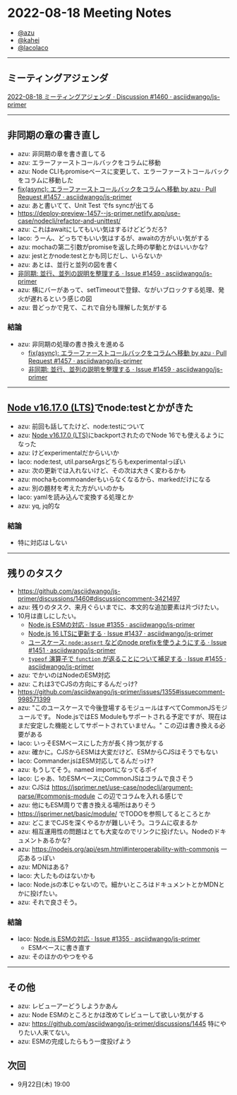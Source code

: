 # 2022-08-18 Meeting Notes

- [@azu](https://github.com/azu)
- [@kahei](https://github.com/kahei)
- [@lacolaco](https://github.com/lacolaco)

----

## ミーティングアジェンダ

[2022-08-18 ミーティングアジェンダ · Discussion #1460 · asciidwango/js-primer](https://github.com/asciidwango/js-primer/discussions/1460)

----

## 非同期の章の書き直し

- azu: 非同期の章を書き直してる
- azu: エラーファーストコールバックをコラムに移動
- azu: Node CLIもpromiseベースに変更して、エラーファーストコールバックをコラムに移動した
- [fix(async): エラーファーストコールバックをコラムへ移動 by azu · Pull Request #1457 · asciidwango/js-primer](https://github.com/asciidwango/js-primer/pull/1457)
- azu: あと書いてて、Unit Test でfs syncが出てる
- https://deploy-preview-1457--js-primer.netlify.app/use-case/nodecli/refactor-and-unittest/
- azu: これはawaitにしてもいい気はするけどどうだろ?
- laco: うーん、どっちでもいい気はするが、awaitの方がいい気がする
- azu: mochaの第二引数がpromiseを返した時の挙動とかはいいかな?
- azu: jestとかnode:testとかも同じだし、いらないか
- azu: あとは、並行と並列の図を書く
- [非同期: 並行、並列の説明を整理する · Issue #1459 · asciidwango/js-primer](https://github.com/asciidwango/js-primer/issues/1459)
- azu: 横にバーがあって、setTimeoutで登録、ながいブロックする処理、発火が遅れるという感じの図
- azu: 昔どっかで見て、これで自分も理解した気がする


### 結論

- azu: 非同期の処理の書き換えを進める
  - [fix(async): エラーファーストコールバックをコラムへ移動 by azu · Pull Request #1457 · asciidwango/js-primer](https://github.com/asciidwango/js-primer/pull/1457)
  - [非同期: 並行、並列の説明を整理する · Issue #1459 · asciidwango/js-primer](https://github.com/asciidwango/js-primer/issues/1459)

----

## [Node v16.17.0 (LTS)](https://nodejs.org/en/blog/release/v16.17.0/)でnode:testとかがきた

- azu: 前回も話してたけど、node:testについて
- azu: [Node v16.17.0 (LTS)](https://nodejs.org/en/blog/release/v16.17.0/)にbackportされたのでNode 16でも使えるようになった
- azu: けどexperimentalだからいいか
- laco: node:test, util.parseArgsどちらもexperimentalっぽい
- azu: 次の更新では入れないけど、その次は大きく変わるかも
- azu: mochaもcommoanderもいらなくなるから、markedだけになる
- azu: 別の題材を考えた方がいいのかも
- laco: yamlを読み込んで変換する処理とか
- azu: yq, jq的な

### 結論

- 特に対応はしない

----

## 残りのタスク

- https://github.com/asciidwango/js-primer/discussions/1460#discussioncomment-3421497
- azu: 残りのタスク、来月ぐらいまでに、本文的な追加要素は片づけたい。
- 10月は直しにしたい。
  - [Node.js ESMの対応 · Issue #1355 · asciidwango/js-primer](https://github.com/asciidwango/js-primer/issues/1355)
  - [Node.js 16 LTSに更新する · Issue #1437 · asciidwango/js-primer](https://github.com/asciidwango/js-primer/issues/1437)
  - [ユースケース: `node:assert` などのnode prefixを使うようにする · Issue #1451 · asciidwango/js-primer](https://github.com/asciidwango/js-primer/issues/1451)
  - [`typeof` 演算子で `function` が返ることについて補足する · Issue #1455 · asciidwango/js-primer](https://github.com/asciidwango/js-primer/issues/1455)
- azu: でかいのはNodeのESM対応
- azu: これは3でCJSの方向にするんだっけ?
- https://github.com/asciidwango/js-primer/issues/1355#issuecomment-998571399
- azu: "このユースケースで今後登場するモジュールはすべてCommonJSモジュールです。 Node.jsではES Moduleもサポートされる予定ですが、現在はまだ安定した機能としてサポートされていません。" この辺は書き換える必要がある
- laco: いっそESMベースにした方が長く持つ気がする
- azu: 確かに。CJSからESMは大変だけど、ESMからCJSはそうでもない
- laco: Commander.jsはESM対応してるんだっけ?
- azu: もうしてそう。named importになってるポイ
- laco: じゃあ、1のESMベースにCommonJSはコラムで良さそう
- azu: CJSは https://jsprimer.net/use-case/nodecli/argument-parse/#commonjs-module この辺でコラムを入れる感じで
- azu: 他にもESM周りで書き換える場所はありそう
- https://jsprimer.net/basic/module/ でTODOを参照してるところとか
- azu: どこまでCJSを深くやるかが難しいそう。コラムに収まるか
- azu: 相互運用性の問題はとても大変なのでリンクに投げたい。Nodeのドキュメントあるかな?
- azu: https://nodejs.org/api/esm.html#interoperability-with-commonjs 一応あるっぽい
- azu: MDNはある?
- laco: 大したものはないかも
- laco:  Node.jsの本じゃないので。細かいところはドキュメントとかMDNとかに投げたい。
- azu: それで良さそう。


### 結論

- laco: [Node.js ESMの対応 · Issue #1355 · asciidwango/js-primer](https://github.com/asciidwango/js-primer/issues/1355)
  - ESMベースに書き直す
- azu: そのほかのやつをやる

----

## その他

- azu: レビューアーどうしようかあん
- azu: Node ESMのところとかは改めてレビューして欲しい気がする
- azu: https://github.com/asciidwango/js-primer/discussions/1445 特にやりたい人来てない。
- azu: ESMの完成したらもう一度投げよう

## 次回

- 9月22日(木) 19:00
